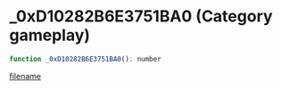 # _0xD10282B6E3751BA0 (Category gameplay)

```js
function _0xD10282B6E3751BA0(): number
```

[filename](_0xD10282B6E3751BA0_m.md ':include')